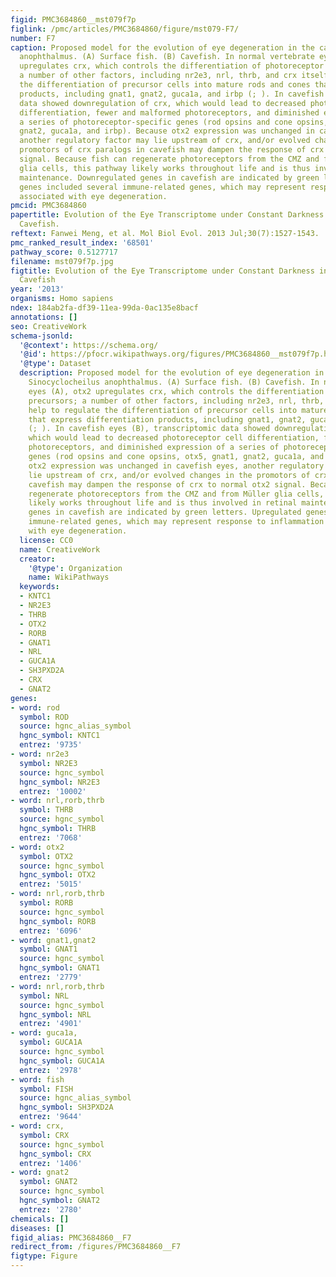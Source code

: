 ```yaml
---
figid: PMC3684860__mst079f7p
figlink: /pmc/articles/PMC3684860/figure/mst079-F7/
number: F7
caption: Proposed model for the evolution of eye degeneration in the cavefish Sinocyclocheilus
  anophthalmus. (A) Surface fish. (B) Cavefish. In normal vertebrate eyes (A), otx2
  upregulates crx, which controls the differentiation of photoreceptor precursors;
  a number of other factors, including nr2e3, nrl, thrb, and crx itself, help to regulate
  the differentiation of precursor cells into mature rods and cones that express differentiation
  products, including gnat1, gnat2, guca1a, and irbp (; ). In cavefish eyes (B), transcriptomic
  data showed downregulation of crx, which would lead to decreased photoreceptor cell
  differentiation, fewer and malformed photoreceptors, and diminished expression of
  a series of photoreceptor-specific genes (rod opsins and cone opsins, otx5, gnat1,
  gnat2, guca1a, and irbp). Because otx2 expression was unchanged in cavefish eyes,
  another regulatory factor may lie upstream of crx, and/or evolved changes in the
  promotors of crx paralogs in cavefish may dampen the response of crx to normal otx2
  signal. Because fish can regenerate photoreceptors from the CMZ and from Müller
  glia cells, this pathway likely works throughout life and is thus involved in retinal
  maintenance. Downregulated genes in cavefish are indicated by green letters. Upregulated
  genes included several immune-related genes, which may represent response to inflammation
  associated with eye degeneration.
pmcid: PMC3684860
papertitle: Evolution of the Eye Transcriptome under Constant Darkness in Sinocyclocheilus
  Cavefish.
reftext: Fanwei Meng, et al. Mol Biol Evol. 2013 Jul;30(7):1527-1543.
pmc_ranked_result_index: '68501'
pathway_score: 0.5127717
filename: mst079f7p.jpg
figtitle: Evolution of the Eye Transcriptome under Constant Darkness in Sinocyclocheilus
  Cavefish
year: '2013'
organisms: Homo sapiens
ndex: 184ab2fa-df39-11ea-99da-0ac135e8bacf
annotations: []
seo: CreativeWork
schema-jsonld:
  '@context': https://schema.org/
  '@id': https://pfocr.wikipathways.org/figures/PMC3684860__mst079f7p.html
  '@type': Dataset
  description: Proposed model for the evolution of eye degeneration in the cavefish
    Sinocyclocheilus anophthalmus. (A) Surface fish. (B) Cavefish. In normal vertebrate
    eyes (A), otx2 upregulates crx, which controls the differentiation of photoreceptor
    precursors; a number of other factors, including nr2e3, nrl, thrb, and crx itself,
    help to regulate the differentiation of precursor cells into mature rods and cones
    that express differentiation products, including gnat1, gnat2, guca1a, and irbp
    (; ). In cavefish eyes (B), transcriptomic data showed downregulation of crx,
    which would lead to decreased photoreceptor cell differentiation, fewer and malformed
    photoreceptors, and diminished expression of a series of photoreceptor-specific
    genes (rod opsins and cone opsins, otx5, gnat1, gnat2, guca1a, and irbp). Because
    otx2 expression was unchanged in cavefish eyes, another regulatory factor may
    lie upstream of crx, and/or evolved changes in the promotors of crx paralogs in
    cavefish may dampen the response of crx to normal otx2 signal. Because fish can
    regenerate photoreceptors from the CMZ and from Müller glia cells, this pathway
    likely works throughout life and is thus involved in retinal maintenance. Downregulated
    genes in cavefish are indicated by green letters. Upregulated genes included several
    immune-related genes, which may represent response to inflammation associated
    with eye degeneration.
  license: CC0
  name: CreativeWork
  creator:
    '@type': Organization
    name: WikiPathways
  keywords:
  - KNTC1
  - NR2E3
  - THRB
  - OTX2
  - RORB
  - GNAT1
  - NRL
  - GUCA1A
  - SH3PXD2A
  - CRX
  - GNAT2
genes:
- word: rod
  symbol: ROD
  source: hgnc_alias_symbol
  hgnc_symbol: KNTC1
  entrez: '9735'
- word: nr2e3
  symbol: NR2E3
  source: hgnc_symbol
  hgnc_symbol: NR2E3
  entrez: '10002'
- word: nrl,rorb,thrb
  symbol: THRB
  source: hgnc_symbol
  hgnc_symbol: THRB
  entrez: '7068'
- word: otx2
  symbol: OTX2
  source: hgnc_symbol
  hgnc_symbol: OTX2
  entrez: '5015'
- word: nrl,rorb,thrb
  symbol: RORB
  source: hgnc_symbol
  hgnc_symbol: RORB
  entrez: '6096'
- word: gnat1,gnat2
  symbol: GNAT1
  source: hgnc_symbol
  hgnc_symbol: GNAT1
  entrez: '2779'
- word: nrl,rorb,thrb
  symbol: NRL
  source: hgnc_symbol
  hgnc_symbol: NRL
  entrez: '4901'
- word: guca1a,
  symbol: GUCA1A
  source: hgnc_symbol
  hgnc_symbol: GUCA1A
  entrez: '2978'
- word: fish
  symbol: FISH
  source: hgnc_alias_symbol
  hgnc_symbol: SH3PXD2A
  entrez: '9644'
- word: crx,
  symbol: CRX
  source: hgnc_symbol
  hgnc_symbol: CRX
  entrez: '1406'
- word: gnat2
  symbol: GNAT2
  source: hgnc_symbol
  hgnc_symbol: GNAT2
  entrez: '2780'
chemicals: []
diseases: []
figid_alias: PMC3684860__F7
redirect_from: /figures/PMC3684860__F7
figtype: Figure
---
```

